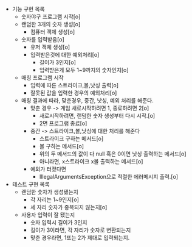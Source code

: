 - 기능 구현 목록
    - 숫자야구 프로그램 시작[o]
    - 랜덤한 3개의 숫자 생성[o]
        - 컴퓨터 객체 생성[o]
    - 숫자를 입력받음[o]
        - 유저 객체 생성[o]
        - 입력받은것에 대한 예외처리[o]
          - 길이가 3인지[o]
          - 입력받은게 모두 1~9까지의 숫자인지[o]
    - 매칭 프로그램 시작
        - 입력에 따른 스트라이크,볼,낫싱 출력[o]
        - 잘못된 값을 입력한 경우의 예외처리[o]
    - 매칭 결과에 따라, 맞춘경우, 중간, 낫싱, 예외 처리를 해준다.
        - 맞춘 경우 -> 게임 새로시작하려면 1, 종료하려면 2[o]
            - 새로시작하려면, 랜덤한 숫자 생성부터 다시 시작.[o]
            - 2면 프로그램 종료[o]
        - 중간 -> 스트라이크,볼,낫싱에 대한 처리를 해준다
            - 스트라이크 구하는 메서드[o]
            - 볼 구하는 메서드[o]
            - 위의 두 메서드의 값이 다 null 혹은 0이면 낫싱 출력하는 메서드[o]
            - 아니라면, x스트라이크 x볼 출력하는 메서드[o]
        - 예외가 터졌다면
            - IllegalArgumentsException으로 적절한 에러메시지 출력.[o]
- 테스트 구현 목록
    - 랜덤한 숫자가 생성됐는지
        - 각 자리는 1~9인지[o]
        - 세 자리 숫자가 중복되지 않는지[o]
    - 사용자 입력이 잘 됐는지
        - 숫자 입력시 길이가 3인지
        - 길이가 3이라면, 각 자리가 숫자로 변환되는지
        - 맞춘 경우라면, 1또는 2가 제대로 입력되는지.
